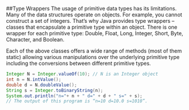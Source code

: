 ##Type Wrappers
The usage of primitive data types has its limitations. Many of the data structures operate on objects. For example, you cannot construct 
a set of integers. That’s why Java provides type wrappers – classes that encapsulate a primitive type within an object. 
There is one wrapper for each primitive type: Double, Float, Long, Integer, Short, Byte, Character, and Boolean.

Each of the above classes offers a wide range of methods (most of them static) allowing various manipulations over the underlying primitive type including the conversions between different 
primitive types.
```java
Integer N = Integer.valueOf(10); // N is an Integer object
int n = N.intValue();
double d = N.doubleValue();
String s = Integer.toBinaryString(n);
System.out.println("n="+ n + " d=" + d + " s=" + s);
// The output of this program is “n=10 d=10.0 s=1010”.
```
